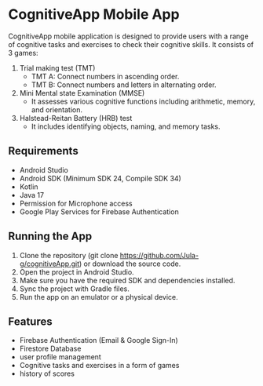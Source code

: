# CognitiveApp Mobile App

CognitiveApp mobile application is designed
to provide users with a range of cognitive tasks and exercises
to check their cognitive skills. It consists of 3 games:
1. Trial making test (TMT)
   - TMT A: Connect numbers in ascending order.
   - TMT B: Connect numbers and letters in alternating order.
2. Mini Mental state Examination (MMSE) 
    - It assesses various cognitive functions including arithmetic, memory, and orientation.
3. Halstead-Reitan Battery (HRB) test
    - It includes identifying objects, naming, and memory tasks.

## Requirements

- Android Studio
- Android SDK (Minimum SDK 24, Compile SDK 34)
- Kotlin
- Java 17
- Permission for Microphone access
- Google Play Services for Firebase Authentication

## Running the App

1. Clone the repository (git clone https://github.com/Jula-g/cognitiveApp.git) or download the source code.
2. Open the project in Android Studio.
3. Make sure you have the required SDK and dependencies installed.
4. Sync the project with Gradle files.
5. Run the app on an emulator or a physical device.

## Features

- Firebase Authentication (Email & Google Sign-In)
- Firestore Database
- user profile management
- Cognitive tasks and exercises in a form of games
- history of scores

